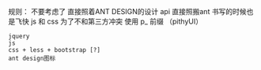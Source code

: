 规则：
    不要考虑了 直接照着ANT DESIGN的设计
    api 直接照搬ant 书写的时候也是飞快
    js 和 css 为了不和第三方冲突 使用 p_ 前缀 （pithyUI）

    jquery
    js
    css + less + bootstrap [?]
    ant design图标